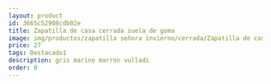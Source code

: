```yaml
---
layout: product
id: 3665c52908cdb02e
title: Zapatilla de casa cerrada suela de goma
image: img/productos/zapatilla señora invierno/cerrada/Zapatilla de casa cerrada suela de goma=27=Destacado1=gris marino marrón vulladi.webp
price: 27
tags: Destacado1
description: gris marino marrón vulladi
order: 0
---
```

